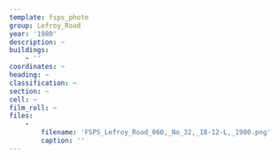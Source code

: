 ```yaml
---
template: fsps_photo
group: Lefroy_Road
year: '1980'
description: ~
buildings:
    - ''
coordinates: ~
heading: ~
classification: ~
section: ~
cell: ~
film_roll: ~
files:
    -
        filename: 'FSPS_Lefroy_Road_060,_No_32,_18-12-L,_1980.png'
        caption: ''
---
```

